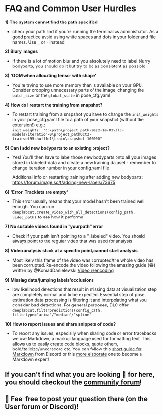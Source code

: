 # FAQ and Common User Hurdles

<b>1) The system cannot find the path specified</b>
   - check your path and if you're running the terminal as administrator. As a good practice avoid using white spaces and dots in your folder and file names. Use `_`        or `-` instead

<b>2) Blury images</b>
   - If there is a lot of motion blur and you absolutely need to label blurry bodyparts, you should do it but try to be as consistent as possible

<b>3) 'OOM when allocating tensor with shape'</b>
   - You're trying to use more memory than is available on your GPU. Consider cropping unnecessary parts of the image, changing the `batch_size` or the `global_scale`
     in pose_cfg.yaml

<b>4) How do I restart the training from snapshot?</b>
   - To restart training from a snapshot you have to change the `init_weights` in your pose_cfg.yaml file to a path of your snapshot (without the extension!) e.g.: <br>
     `init_weights: "C:\path\project_path-2022-10-03\dlc-models\iteration-0\project_pathOct3-trainset95shuffle1\train\snapshot-100000"`

<b>5) Can I add new bodyparts to an existing project?</b>
   - Yes! You'll then have to label those new bodyparts onto all your images stored in labeled-data and create a new training dataset - remember to change iteration
     number in your config.yaml file

     Additional info on restarting training after adding new bodyparts: https://forum.image.sc/t/adding-new-labels/73675

<b>6) 'Error: Tracklets are empty'</b>
   - This error usually means that your model hasn't been trained well enough. You can run `deeplabcut.create_video_with_all_detections(config_path, video_path)` to
     see how it performs

<b>7) No suitable videos found in "yourpath" error</b>
   - Check if your path isn't pointing to a "_labeled" video. You should always point to the regular video that was used for analysis

<b>8) Video analysis stuck at a specific point/cannot start analysis</b>
   - Most likely this frame of the video was corrupted/the whole video has been corrupted. Re-encode the video following the amazing guide (:grin:) written by @KonradDanielewski
     [Video reencoding](https://deeplabcut.github.io/DeepLabCut/docs/recipes/io.html#tips-on-video-re-encoding-and-preprocessing)

<b>9) Missing data/jumping labels/occlusions</b>
   - low likelihood detections that result in missing data at visualization step are completely normal and to be expected. Essential step of pose estimation data            processing is filtering it and interpolating what you consider bad detections. For general purposes, DLC offer `deeplabcut.filterpredictions(config_path,              filtertype="arima"/"median"/"spline"`

<b>10) How to report issues and share snippets of code?</b>
   -  To report any issues, especially when sharing code or error tracebacks we use Markdown, a markup language used for formatting text. This allows us to easily           create code blocks, quote others, bold/italicize/underscore etc. You can follow this [short guide for Markdown](https://support.discord.com/hc/en-us/articles/210298617-Markdown-Text-101-Chat-Formatting-Bold-Italic-Underline-) from Discord or this [more elaborate](https://www.markdownguide.org/basic-syntax/) one to become a Markdown expert!


## If you can't find what you are looking 👀 for here, you should checkout the [community forum](https://forum.image.sc/tag/deeplabcut)!

## 🚨 Feel free to post your question there (on the User forum or Discord)!
